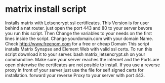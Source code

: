 # matrix install script
Installs matrix with Letsencrypt ssl certificates. This Version is for user behind a nat router. just open the port 443 and 80 to your server bevore you run this script. Then Change the variables to your needs on the first lines inside the script. Change yourdomain.com with your domain Name. Check http://www.freenom.com for a free or cheap Domain
This script installs Matrix Synapse and Element Web with valid ssl certs. 
To run this script download it to your server. 
bash matrix_letsencrypt.sh on your commandline. Make sure your server reaches the internet and the Ports are open ohterwise the certifcates are not posible to install.
If you use a reverse proxy in front of your server just use the file for self signed certs for installation. forward your reverse Proxy to your server with port 443.


